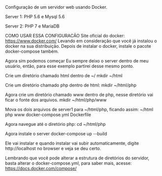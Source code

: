 Configuração de um servidor web usando Docker.

Server 1:
    PHP 5.6 e Mysql 5.6

Server 2:
    PHP 7 e MariaDB

COMO USAR ESSA CONFIGURACÃO
Site oficial do docker: https://www.docker.com/
Levando em consideração que você já instalou o docker na sua distribuição.
Depois de instalar o docker, instale o pacote docker-compose também.

Agora sim podemos começar
Eu sempre deixo o server dentro de meu usuário, então, para esse exemplo partirei desse mesmo ponto.

Crie um diretório chamado html dentro de ~/
mkdir ~/html

Crie um diretório chamado php dentro de html:
mkdir ~/html/php

Agora crie um diretório chamado www dentro de php, nesse diretório vai ficar o fonte dos arquivos.
mkdir ~/html/php/www

Mova os dois arquivos de server1 para ~/html/php, ficando assim:
    ~/html
        php
        	www
           	docker-compose.yml
           	Dockerfile

Agora navegue até o diretório php:
cd ~/html/php

Agora instale o server
docker-compose up --build

Ele vai instalar e quando instalar vai subir automaticamente, digite http://localhost no browser e veja se deu certo.

Lembrando que você pode alterar a estrutura de diretórios do servidor, basta alterar o docker-compose.yml, para saber mais, acesse:
https://docs.docker.com/compose/